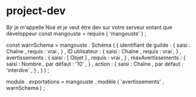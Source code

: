 # project-dev
Bjr je m'appelle Noé et je veut être dev sur votre serveur entant que développeur 
const mangouste = require ( 'mangouste' ) ;

const warnSchema = mangouste . Schéma ( {
identifiant de guilde : {
saisi : Chaîne ,
requis : vrai ,
} ,
ID utilisateur : {
saisi : Chaîne ,
requis : vrai ,
} ,
avertissements : {
saisi : [ Objet ] ,
requis : vrai ,
} ,
maxAvertissements : {
saisi : Nombre ,
par défaut : '10' ,
} ,
action : {
saisi : Chaîne ,
par défaut : 'interdire' ,
} ,
} ) ;

module . exportations = mangouste . modèle ( 'avertissements' , warnSchema ) ;
